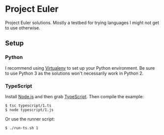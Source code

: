 # Project Euler

Project Euler solutions. Mostly a testbed for trying languages I might not get to use otherwise.

## Setup

### Python

I recommend using [Virtualenv](https://virtualenv.pypa.io/en/stable/) to set up your Python environment. Be sure to use Python 3 as the solutions won't necessarily work in Python 2.

### TypeScript

Install [Node.js](https://nodejs.org/) and then grab [TypeScript](https://www.typescriptlang.org/index.html). Then compile the example:

```
$ tsc typescript/1.ts
$ node typescript/1.js
```

Or use the runner script:

```
$ ./run-ts.sh 1
```
